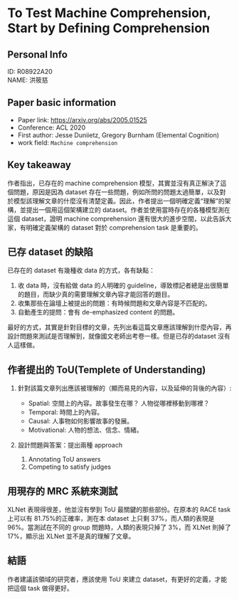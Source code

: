 # To Test Machine Comprehension, Start by Defining Comprehension 

## Personal Info
ID: R08922A20  
NAME: 洪筱慈 

## Paper basic information

- Paper link: https://arxiv.org/abs/2005.01525
- Conference: ACL 2020
- First author: Jesse Duniietz, Gregory Burnham (Elemental Cognition)
- work field: `Machine comprehension`

## Key takeaway
作者指出，已存在的 machine comprehension 模型，其實並沒有真正解決了這個問題，原因是因為 dataset 存在一些問題，例如所問的問題太過簡單，以及對於模型該理解文章的什麼沒有清楚定義。因此，作者提出一個明確定義“理解”的架構，並提出一個用這個架構建立的 dataset。作者並使用當時存在的各種模型測在這個 dataset，證明 machine comprehension 還有很大的進步空間，以此告訴大家，有明確定義架構的 dataset 對於 comprehension task 是重要的。

## 已存 dataset 的缺陷
已存在的 dataset 有幾種收 data 的方式，各有缺點：
1. 收 data 時，沒有給做 data 的人明確的 guideline，導致標記者總是出很簡單的題目，而缺少真的需要理解文章內容才能回答的題目。
2. 收集那些在論壇上被提出的問題：有時候問題和文章內容是不匹配的。
3. 自動產生的提問：會有 de-emphasized content 的問題。

最好的方式，其實是針對目標的文章，先列出看這篇文章應該理解到什麼內容，再設計問題來測試是否理解到，就像國文老師出考卷一樣。但是已存的dataset 沒有人這樣做。

## 作者提出的 ToU(Templete of Understanding)
1. 針對該篇文章列出應該被理解的（顯而易見的內容，以及延伸的背後的內容）:
    * Spatial: 空間上的內容。故事發生在哪？ 人物從哪裡移動到哪裡？
    * Temporal: 時間上的內容。
    * Causal: 人事物如何影響故事的發展。
    * Motivational: 人物的想法、信念、情緒。

2. 設計問題與答案：提出兩種 approach
    1. Annotating ToU answers
    2. Competing to satisfy judges


## 用現存的 MRC 系統來測試
XLNet 表現得很差，他並沒有學到 ToU 最關鍵的那些部份。在原本的 RACE task 上可以有 81.75%的正確率，測在本 dataset 上只剩 37%，而人類的表現是 96%。當測試在不同的 group 問題時，人類的表現只掉了 3%，而 XLNet 則掉了 17%，顯示出 XLNet 並不是真的理解了文章。

## 結語
作者建議該領域的研究者，應該使用 ToU 來建立 dataset，有更好的定義，才能把這個 task 做得更好。


